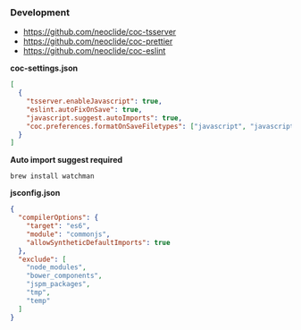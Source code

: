 ### Development

- https://github.com/neoclide/coc-tsserver
- https://github.com/neoclide/coc-prettier
- https://github.com/neoclide/coc-eslint

**coc-settings.json**

```json
[
  {
    "tsserver.enableJavascript": true,
    "eslint.autoFixOnSave": true,
    "javascript.suggest.autoImports": true,
    "coc.preferences.formatOnSaveFiletypes": ["javascript", "javascriptreact"]
  }
]
```

**Auto import suggest required**

```
brew install watchman
```

**jsconfig.json**

```json
{
  "compilerOptions": {
    "target": "es6",
    "module": "commonjs",
    "allowSyntheticDefaultImports": true
  },
  "exclude": [
    "node_modules",
    "bower_components",
    "jspm_packages",
    "tmp",
    "temp"
  ]
}
```
